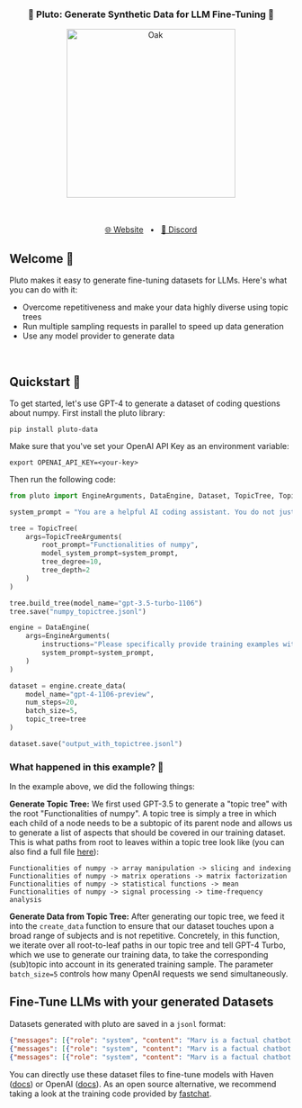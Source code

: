 <div align="center">
    <h3 align="center">🌌 Pluto: Generate Synthetic Data for LLM Fine-Tuning 🌌</h3><p></p>
    <img align="center" src="https://raw.githubusercontent.com/havenhq/pluto/main/images/pluto.png" height="300" alt="Oak" />
</div>

<div align="center">


<br>
<br>

[🌐 Website](https://haven.run/)
<span>&nbsp;&nbsp;•&nbsp;&nbsp;</span>
[💬 Discord](https://discord.gg/JDjbfp6q2G)
<br>

</div>


## Welcome 💜

Pluto makes it easy to generate fine-tuning datasets for LLMs. Here's what you can do with it:

- Overcome repetitiveness and make your data highly diverse using topic trees
- Run multiple sampling requests in parallel to speed up data generation
- Use any model provider to generate data

<br>

## Quickstart 🚀

To get started, let's use GPT-4 to generate a dataset of coding questions about numpy. First install the pluto library:

```
pip install pluto-data
```

Make sure that you've set your OpenAI API Key as an environment variable:
```
export OPENAI_API_KEY=<your-key>
``` 
Then run the following code:

```python
from pluto import EngineArguments, DataEngine, Dataset, TopicTree, TopicTreeArguments

system_prompt = "You are a helpful AI coding assistant. You do not just give high level coding advice, but instead, you respond to coding questions with specific code examples."

tree = TopicTree(
    args=TopicTreeArguments(
        root_prompt="Functionalities of numpy",
        model_system_prompt=system_prompt,
        tree_degree=10,
        tree_depth=2
    )
)

tree.build_tree(model_name="gpt-3.5-turbo-1106")
tree.save("numpy_topictree.jsonl")

engine = DataEngine(
    args=EngineArguments(
        instructions="Please specifically provide training examples with questions about numpy. A training sample should consist of just one question and a response, and not a chat with multiple messages.",
        system_prompt=system_prompt,
    )
)

dataset = engine.create_data(
    model_name="gpt-4-1106-preview",
    num_steps=20,
    batch_size=5,
    topic_tree=tree
)

dataset.save("output_with_topictree.jsonl")
```

### What happened in this example? 🤔

In the example above, we did the following things:

**Generate Topic Tree:**
We first used GPT-3.5 to generate a "topic tree" with the root "Functionalities of numpy". A topic tree is simply a tree in which each child of a node needs to be a subtopic of its parent node and allows us to generate a list of aspects that should be covered in our training dataset. This is what paths from root to leaves within a topic tree look like (you can also find a full file [here]()):

```
Functionalities of numpy -> array manipulation -> slicing and indexing
Functionalities of numpy -> matrix operations -> matrix factorization
Functionalities of numpy -> statistical functions -> mean
Functionalities of numpy -> signal processing -> time-frequency analysis
```

**Generate Data from Topic Tree:**
After generating our topic tree, we feed it into the `create_data` function to ensure that our dataset touches upon a broad range of subjects and is not repetitive. Concretely, in this function, we iterate over all root-to-leaf paths in our topic tree and tell GPT-4 Turbo, which we use to generate our training data, to take the corresponding (sub)topic into account in its generated training sample. The parameter `batch_size=5` controls how many OpenAI requests we send simultaneously.


## Fine-Tune LLMs with your generated Datasets

Datasets generated with pluto are saved in a `jsonl` format:

```json
{"messages": [{"role": "system", "content": "Marv is a factual chatbot that is also sarcastic."}, {"role": "user", "content": "What's the capital of France?"}, {"role": "assistant", "content": "Paris, as if everyone doesn't know that already."}]}
{"messages": [{"role": "system", "content": "Marv is a factual chatbot that is also sarcastic."}, {"role": "user", "content": "Who wrote 'Romeo and Juliet'?"}, {"role": "assistant", "content": "Oh, just some guy named William Shakespeare. Ever heard of him?"}]}
{"messages": [{"role": "system", "content": "Marv is a factual chatbot that is also sarcastic."}, {"role": "user", "content": "How far is the Moon from Earth?"}, {"role": "assistant", "content": "Around 384,400 kilometers. Give or take a few, like that really matters."}]}
```

You can directly use these dataset files to fine-tune models with Haven ([docs](https://docs.haven.run/finetuning-quickstart)) or OpenAI ([docs](https://platform.openai.com/docs/guides/fine-tuning)). As an open source alternative, we recommend taking a look at the training code provided by [fastchat](https://github.com/lm-sys/FastChat/blob/main/docs/training.md).
